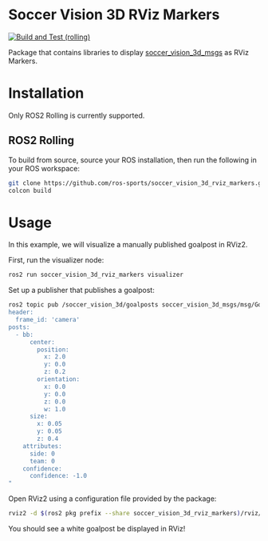 # Soccer Vision 3D RViz Markers

[![Build and Test (rolling)](https://github.com/ros-sports/soccer_vision_3d_rviz_markers/actions/workflows/build_and_test_rolling.yaml/badge.svg?branch=rolling)](https://github.com/ros-sports/soccer_vision_3d_rviz_markers/actions/workflows/build_and_test_rolling.yaml?query=branch:rolling)

Package that contains libraries to display [soccer_vision_3d_msgs](https://index.ros.org/p/soccer_vision_3d_msgs/) as RViz Markers.

# Installation

Only ROS2 Rolling is currently supported.

## ROS2 Rolling

To build from source, source your ROS installation, then run the following in your ROS workspace:

```sh
git clone https://github.com/ros-sports/soccer_vision_3d_rviz_markers.git src/soccer_vision_3d_rviz_markers --branch ${ROS_DISTRO}
colcon build
```


# Usage

In this example, we will visualize a manually published goalpost in RViz2.

First, run the visualizer node:

```sh
ros2 run soccer_vision_3d_rviz_markers visualizer
```

Set up a publisher that publishes a goalpost:

```sh
ros2 topic pub /soccer_vision_3d/goalposts soccer_vision_3d_msgs/msg/GoalpostArray "
header:
  frame_id: 'camera'
posts:
  - bb:
      center:
        position:
          x: 2.0
          y: 0.0
          z: 0.2
        orientation:
          x: 0.0
          y: 0.0
          z: 0.0
          w: 1.0
      size:
        x: 0.05
        y: 0.05
        z: 0.4
    attributes:
      side: 0
      team: 0
    confidence:
      confidence: -1.0
"
```


Open RViz2 using a configuration file provided by the package:

```sh
rviz2 -d $(ros2 pkg prefix --share soccer_vision_3d_rviz_markers)/rviz/demo.rviz
```

You should see a white goalpost be displayed in RViz!

